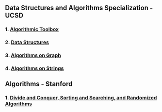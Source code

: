 
## Data Structures and Algorithms Specialization - UCSD

### 1. [Algorithmic Toolbox](https://www.coursera.org/learn/algorithmic-toolbox/)

### 2. [Data Structures](https://www.coursera.org/learn/data-structures/)

### 3. [Algorithms on Graph](https://www.coursera.org/learn/algorithms-on-graphs/)

### 4. [Algorithms on Strings](https://www.coursera.org/learn/algorithms-on-strings/)


## Algorithms - Stanford

### 1. [Divide and Conquer, Sorting and Searching, and Randomized Algorithms](https://www.coursera.org/learn/algorithms-divide-conquer/)